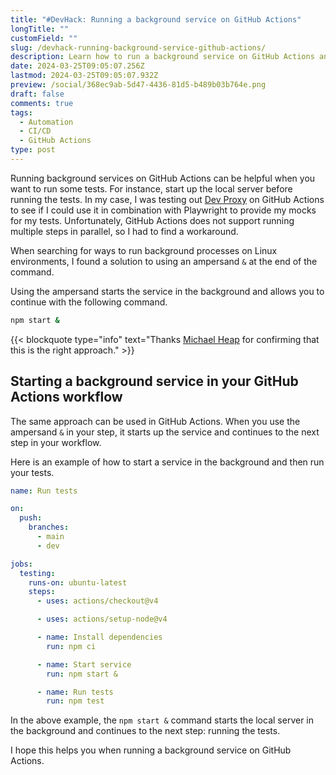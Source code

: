 ```yaml
---
title: "#DevHack: Running a background service on GitHub Actions"
longTitle: ""
customField: ""
slug: /devhack-running-background-service-github-actions/
description: Learn how to run a background service on GitHub Actions and use it in combination with other steps.
date: 2024-03-25T09:05:07.256Z
lastmod: 2024-03-25T09:05:07.932Z
preview: /social/368ec9ab-5d47-4436-81d5-b489b03b764e.png
draft: false
comments: true
tags:
  - Automation
  - CI/CD
  - GitHub Actions
type: post
---
```


Running background services on GitHub Actions can be helpful when you want to run some tests. For instance, start up the local server before running the tests. In my case, I was testing out [Dev Proxy](https://learn.microsoft.com/en-us/microsoft-cloud/dev/dev-proxy/overview) on GitHub Actions to see if I could use it in combination with Playwright to provide my mocks for my tests. Unfortunately, GitHub Actions does not support running multiple steps in parallel, so I had to find a workaround.

When searching for ways to run background processes on Linux environments, I found a solution to using an ampersand `&` at the end of the command.

Using the ampersand starts the service in the background and allows you to continue with the following command.

```bash {title="Start a process in the background"}
npm start &
```

{{< blockquote type="info" text="Thanks [Michael Heap](https://michaelheap.com/) for confirming that this is the right approach." >}}

## Starting a background service in your GitHub Actions workflow

The same approach can be used in GitHub Actions. When you use the ampersand `&` in your step, it starts up the service and continues to the next step in your workflow.

Here is an example of how to start a service in the background and then run your tests.

```yaml {title="GitHub Actions Workflow"}
name: Run tests

on:
  push:
    branches:
      - main
      - dev

jobs:
  testing:
    runs-on: ubuntu-latest
    steps:
      - uses: actions/checkout@v4

      - uses: actions/setup-node@v4

      - name: Install dependencies
        run: npm ci

      - name: Start service
        run: npm start &

      - name: Run tests
        run: npm test
```

In the above example, the `npm start &` command starts the local server in the background and continues to the next step: running the tests.

I hope this helps you when running a background service on GitHub Actions.
